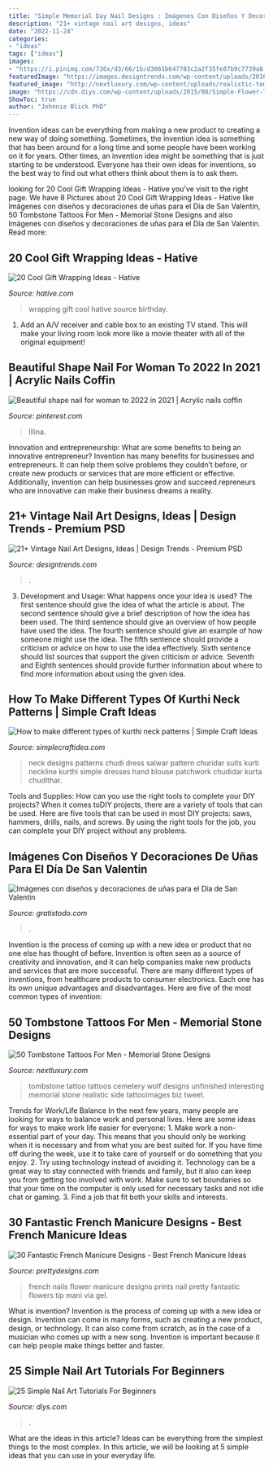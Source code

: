 ```yaml
---
title: "Simple Memorial Day Nail Designs : Imágenes Con Diseños Y Decoraciones De Uñas Para El Día De San Valentin"
description: "21+ vintage nail art designs, ideas"
date: "2022-11-24"
categories:
- "ideas"
tags: ["ideas"]
images:
- "https://i.pinimg.com/736x/d3/66/1b/d3661b647783c2a2f35fe87b9c7739a8.jpg"
featuredImage: "https://images.designtrends.com/wp-content/uploads/2016/06/07122617/Easy-Pink-Vintage-Nail-Design.jpg"
featured_image: "http://nextluxury.com/wp-content/uploads/realistic-tombstone-tattoo-for-males-on-ribs.jpg"
image: "https://cdn.diys.com/wp-content/uploads/2015/08/Simple-Flower-Tutorial.jpg"
ShowToc: true
author: "Johnnie Blick PhD"
---
```



Invention ideas can be everything from making a new product to creating a new way of doing something. Sometimes, the invention idea is something that has been around for a long time and some people have been working on it for years. Other times, an invention idea might be something that is just starting to be understood. Everyone has their own ideas for inventions, so the best way to find out what others think about them is to ask them.

	

		
looking for 20 Cool Gift Wrapping Ideas - Hative you've visit to the right page. We have 8 Pictures about 20 Cool Gift Wrapping Ideas - Hative like Imágenes con diseños y decoraciones de uñas para el Día de San Valentin, 50 Tombstone Tattoos For Men - Memorial Stone Designs and also Imágenes con diseños y decoraciones de uñas para el Día de San Valentin. Read more:
		
    
## 20 Cool Gift Wrapping Ideas - Hative

<img loading=lazy src="https://hative.com/wp-content/uploads/2014/10/gift-wrapping-ideas/4-cool-gift-wrapping-ideas.jpg" onerror="this.onerror=null;this.src='https://tse4.mm.bing.net/th?id=OIP.DM290G5GGwFg2ZJmXLjxnAHaLH&amp;pid=15.1';" alt="20 Cool Gift Wrapping Ideas - Hative">

_Source: hative.com_

>wrapping gift cool hative source birthday. 

	

1. Add an A/V receiver and cable box to an existing TV stand. This will make your living room look more like a movie theater with all of the original equipment!

    
## Beautiful Shape Nail For Woman To 2022 In 2021 | Acrylic Nails Coffin

<img loading=lazy src="https://i.pinimg.com/736x/d3/66/1b/d3661b647783c2a2f35fe87b9c7739a8.jpg" onerror="this.onerror=null;this.src='https://tse4.mm.bing.net/th?id=OIP.N5xfhfieg9H01ghGla1OHgHaHF&amp;pid=15.1';" alt="Beautiful shape nail for woman to 2022 in 2021 | Acrylic nails coffin">

_Source: pinterest.com_

>lilina. 

	

Innovation and entrepreneurship: What are some benefits to being an innovative entrepreneur?
Invention has many benefits for businesses and entrepreneurs. It can help them solve problems they couldn’t before, or create new products or services that are more efficient or effective. Additionally, invention can help businesses grow and succeed.repreneurs who are innovative can make their business dreams a reality.

    
## 21+ Vintage Nail Art Designs, Ideas | Design Trends - Premium PSD

<img loading=lazy src="https://images.designtrends.com/wp-content/uploads/2016/06/07122617/Easy-Pink-Vintage-Nail-Design.jpg" onerror="this.onerror=null;this.src='https://tse2.mm.bing.net/th?id=OIP.DZjRWK1ai6H708SoiLuqAwHaHa&amp;pid=15.1';" alt="21+ Vintage Nail Art Designs, Ideas | Design Trends - Premium PSD">

_Source: designtrends.com_

>. 

	

3. Development and Usage: What happens once your idea is used?
The first sentence should give the idea of what the article is about. The second sentence should give a brief description of how the idea has been used. The third sentence should give an overview of how people have used the idea. The fourth sentence should give an example of how someone might use the idea. The fifth sentence should provide a criticism or advice on how to use the idea effectively. Sixth sentence should list sources that support the given criticism or advice. Seventh and Eighth sentences should provide further information about where to find more information about using the given idea.

    
## How To Make Different Types Of Kurthi Neck Patterns | Simple Craft Ideas

<img loading=lazy src="http://www.simplecraftidea.com/wp-content/uploads/2017/03/kurthi-neck-patterns-15.jpg" onerror="this.onerror=null;this.src='https://tse4.mm.bing.net/th?id=OIP.4Wgs2hXR9CLHt8Ge6TGycwC7FN&amp;pid=15.1';" alt="How to make different types of kurthi neck patterns | Simple Craft Ideas">

_Source: simplecraftidea.com_

>neck designs patterns chudi dress salwar pattern churidar suits kurti neckline kurthi simple dresses hand blouse patchwork chudidar kurta chudithar. 

	

Tools and Supplies: How can you use the right tools to complete your DIY projects?
When it comes toDIY projects, there are a variety of tools that can be used. Here are five tools that can be used in most DIY projects: saws, hammers, drills, nails, and screws. By using the right tools for the job, you can complete your DIY project without any problems.

    
## Imágenes Con Diseños Y Decoraciones De Uñas Para El Día De San Valentin

<img loading=lazy src="https://www.gratistodo.com/wp-content/uploads/2017/02/disenos-unas-san-valentin-20.jpg" onerror="this.onerror=null;this.src='https://tse3.mm.bing.net/th?id=OIP.tWculTsdP-E7QmycJhiZNQHaJ4&amp;pid=15.1';" alt="Imágenes con diseños y decoraciones de uñas para el Día de San Valentin">

_Source: gratistodo.com_

>. 

	

Invention is the process of coming up with a new idea or product that no one else has thought of before. Invention is often seen as a source of creativity and innovation, and it can help companies make new products and services that are more successful. There are many different types of inventions, from healthcare products to consumer electronics. Each one has its own unique advantages and disadvantages. Here are five of the most common types of invention: 

    
## 50 Tombstone Tattoos For Men - Memorial Stone Designs

<img loading=lazy src="http://nextluxury.com/wp-content/uploads/realistic-tombstone-tattoo-for-males-on-ribs.jpg" onerror="this.onerror=null;this.src='https://tse2.mm.bing.net/th?id=OIP.NFWmK0BVtfEfUSAnBwX1agHaHa&amp;pid=15.1';" alt="50 Tombstone Tattoos For Men - Memorial Stone Designs">

_Source: nextluxury.com_

>tombstone tattoo tattoos cemetery wolf designs unfinished interesting memorial stone realistic side tattooimages biz tweet. 

	

Trends for Work/Life Balance
In the next few years, many people are looking for ways to balance work and personal lives. Here are some ideas for ways to make work life easier for everyone: 1. Make work a non-essential part of your day. This means that you should only be working when it is necessary and from what you are best suited for. If you have time off during the week, use it to take care of yourself or do something that you enjoy. 2. Try using technology instead of avoiding it. Technology can be a great way to stay connected with friends and family, but it also can keep you from getting too involved with work. Make sure to set boundaries so that your time on the computer is only used for necessary tasks and not idle chat or gaming. 3. Find a job that fit both your skills and interests.

    
## 30 Fantastic French Manicure Designs - Best French Manicure Ideas

<img loading=lazy src="http://www.prettydesigns.com/wp-content/uploads/2014/07/French-Nails-With-Flower-Prints.jpg" onerror="this.onerror=null;this.src='https://tse1.mm.bing.net/th?id=OIP.qaYc6qcAkkBbY077GEo4AwHaJ6&amp;pid=15.1';" alt="30 Fantastic French Manicure Designs - Best French Manicure Ideas">

_Source: prettydesigns.com_

>french nails flower manicure designs prints nail pretty fantastic flowers tip mani via gel. 

	

What is invention?
Invention is the process of coming up with a new idea or design. Invention can come in many forms, such as creating a new product, design, or technology. It can also come from scratch, as in the case of a musician who comes up with a new song. Invention is important because it can help people make things better and faster.

    
## 25 Simple Nail Art Tutorials For Beginners

<img loading=lazy src="https://cdn.diys.com/wp-content/uploads/2015/08/Simple-Flower-Tutorial.jpg" onerror="this.onerror=null;this.src='https://tse2.mm.bing.net/th?id=OIP.p8ZPQqfiCwI1yAXHdCd1aQHaSi&amp;pid=15.1';" alt="25 Simple Nail Art Tutorials For Beginners">

_Source: diys.com_

>. 

	

What are the ideas in this article?
Ideas can be everything from the simplest things to the most complex. In this article, we will be looking at 5 simple ideas that you can use in your everyday life.

